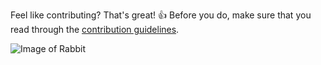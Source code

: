 Feel like contributing? That's great! :+1:
Before you do, make sure that you read through the [contribution guidelines](http://rawrabbit.readthedocs.org/en/master/contributing-guidelines.html).

![Image of Rabbit](https://media.giphy.com/media/4qlNG3rt5BC6I/giphy.gif)